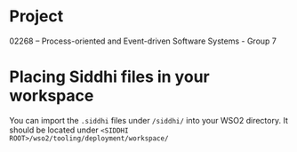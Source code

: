 # Project
02268 – Process-oriented and Event-driven Software Systems - Group 7

# Placing Siddhi files in your workspace
You can import the `.siddhi` files under `/siddhi/` into your WSO2 directory. It should be located under `<SIDDHI ROOT>/wso2/tooling/deployment/workspace/`
